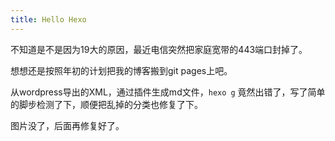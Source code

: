 ```yaml
---
title: Hello Hexo
---
```

不知道是不是因为19大的原因，最近电信突然把家庭宽带的443端口封掉了。 

想想还是按照年初的计划把我的博客搬到git pages上吧。

从wordpress导出的XML，通过插件生成md文件，`hexo g` 竟然出错了，写了简单的脚步检测了下，顺便把乱掉的分类也修复了下。

图片没了，后面再修复好了。
